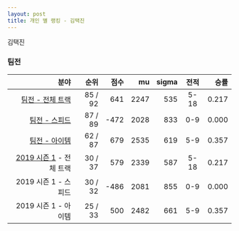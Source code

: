 ```yaml
---
layout: post
title: 개인 별 랭킹 - 김택진
---
```


김택진


### 팀전

| 분야 | 순위 | 점수 | mu | sigma | 전적 | 승률 |
|---:|---:|---:|---:|---:|:---:|---:|
| [팀전 - 전체 트랙](../team-full) | 85 / 92 | 641 | 2247 | 535 | 5-18 | 0.217 |
| [팀전 - 스피드](../team-speed) | 87 / 89 | -472 | 2028 | 833 | 0-9 | 0.000 |
| [팀전 - 아이템](../team-item) | 62 / 87 | 679 | 2535 | 619 | 5-9 | 0.357 |
| [2019 시즌 1](../teams-t2019_1) - 전체 트랙 | 30 / 37 | 579 | 2339 | 587 | 5-18 | 0.217 |
| 2019 시즌 1 - 스피드 | 30 / 32 | -486 | 2081 | 855 | 0-9 | 0.000 |
| 2019 시즌 1 - 아이템 | 25 / 33 | 500 | 2482 | 661 | 5-9 | 0.357 |
